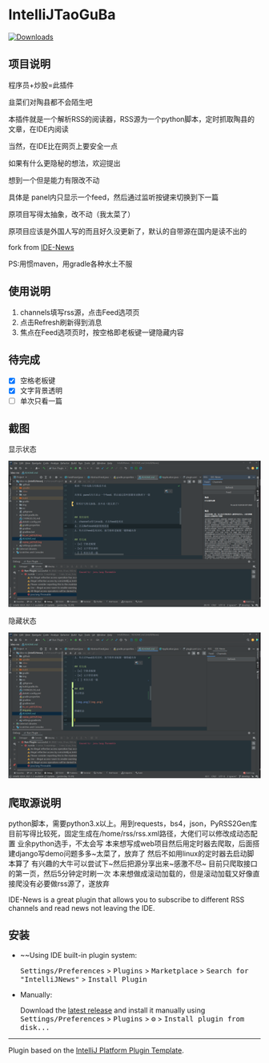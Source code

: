 # IntelliJTaoGuBa

<!-- ![Build](https://github.com/mikh-rich-is-team/IntelliJNews/workflows/Build/badge.svg)  -->
<!--  [![Version](https://img.shields.io/jetbrains/plugin/v/17293-intellijnews.svg)](https://plugins.jetbrains.com/plugin/17293-intellijnews)  -->
[![Downloads](https://img.shields.io/jetbrains/plugin/d/17293-intellijnews.svg)](https://github.com/zhukangHong/idea-rss/releases)


## 项目说明
程序员+炒股=此插件

韭菜们对陶县都不会陌生吧

本插件就是一个解析RSS的阅读器，RSS源为一个python脚本，定时抓取陶县的文章，在IDE内阅读

当然，在IDE比在网页上要安全一点

如果有什么更隐秘的想法，欢迎提出

想到一个但是能力有限改不动

具体是 panel内只显示一个feed，然后通过监听按键来切换到下一篇

原项目写得太抽象，改不动（我太菜了）
 
原项目应该是外国人写的而且好久没更新了，默认的自带源在国内是读不出的
 
fork from [IDE-News](https://github.com/mikhirurg/IDE-News) 

PS:用惯maven，用gradle各种水土不服

## 使用说明
1. channels填写rss源，点击Feed选项页
1. 点击Refresh刷新得到消息
1. 焦点在Feed选项页时，按空格即老板键一键隐藏内容

## 待完成
- [x] 空格老板键
- [x] 文字背景透明
- [ ] 单次只看一篇

## 截图
显示状态

![img.png](img.png)

隐藏状态

![img_1.png](img_1.png)

## 爬取源说明
python脚本，需要python3.x以上。用到requests，bs4，json，PyRSS2Gen库
目前写得比较死，固定生成在/home/rss/rss.xml路径，大佬们可以修改成动态配置
业余python选手，不太会写
本来想写成web项目然后用定时器去爬取，后面搭建django写demo问题多多~太菜了，放弃了
然后不如用linux的定时器去启动脚本算了
有兴趣的大牛可以尝试下~然后把源分享出来~感激不尽~
目前只爬取接口的第一页，然后5分钟定时刷一次
本来想做成滚动加载的，但是滚动加载又好像直接爬没有必要做rss源了，遂放弃


<!-- Plugin description -->
IDE-News is a great plugin that allows you to subscribe to different RSS channels and read news not leaving the IDE.
<!-- Plugin description end -->

## 安装

- ~~Using IDE built-in plugin system:
  
  <kbd>Settings/Preferences</kbd> > <kbd>Plugins</kbd> > <kbd>Marketplace</kbd> > <kbd>Search for "IntelliJNews"</kbd> >
  <kbd>Install Plugin</kbd>
  
- Manually:

  Download the [latest release](https://github.com/mikh-rich-is-team/IntelliJNews/releases/latest) and install it manually using
  <kbd>Settings/Preferences</kbd> > <kbd>Plugins</kbd> > <kbd>⚙️</kbd> > <kbd>Install plugin from disk...</kbd>


---
Plugin based on the [IntelliJ Platform Plugin Template][template].



[template]: https://github.com/JetBrains/intellij-platform-plugin-template
